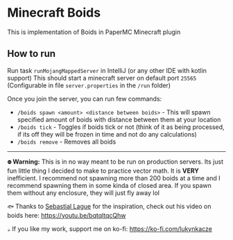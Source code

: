 # Minecraft Boids
This is implementation of Boids in PaperMC Minecraft plugin

## How to run
Run task `runMojangMappedServer` in IntelliJ (or any other IDE with kotlin support)
This should start a minecraft server on default port `25565` (Configurable in file `server.properties` in the `/run` folder)

Once you join the server, you can run few commands:
- `/boids spawn <amount> <distance between boids>` - This will spawn specified amount of boids with distance between them at your location
- `/boids tick` - Toggles if boids tick or not (think of it as being processed, if its off they will be frozen in time and not do any calculations)
- `/boids remove` - Removes all boids

---

**`⛔` Warning:**
This is in no way meant to be run on production servers. Its just fun little thing I decided to make to practice vector math. It is **VERY** inefficient. I recommend not spawning more than 200 boids at a time and I recommend spawning them in some kinda of closed area. If you spawn them without any enclosure, they will just fly away lol

`🐟` Thanks to [Sebastial Lague](https://www.youtube.com/@SebastianLague) for the inspiration, check out his video on boids here: https://youtu.be/bqtqltqcQhw

`☕` If you like my work, support me on ko-fi: https://ko-fi.com/lukynkacze
